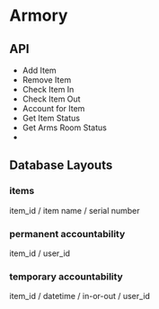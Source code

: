 # Armory

## API

- Add Item
- Remove Item
- Check Item In
- Check Item Out
- Account for Item
- Get Item Status
- Get Arms Room Status
- 


## Database Layouts

### items

item_id / item name / serial number

### permanent accountability

item_id / user_id

### temporary accountability

item_id / datetime / in-or-out / user_id